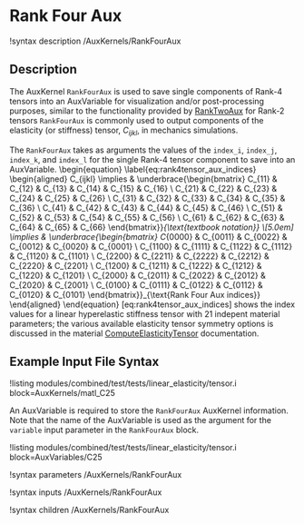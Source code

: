 # Rank Four Aux

!syntax description /AuxKernels/RankFourAux

## Description

The AuxKernel `RankFourAux` is used to save single components of Rank-4 tensors into an AuxVariable
for visualization and/or post-processing purposes, similar to the functionality provided by
[RankTwoAux](/RankTwoAux.md) for Rank-2 tensors `RankFourAux` is commonly used to output components
of the elasticity (or stiffness) tensor, $C_{ijkl}$, in mechanics simulations.

The `RankFourAux` takes as arguments the values of the `index_i`, `index_j`, `index_k`, and `index_l` for the single Rank-4 tensor component to save into an AuxVariable.
\begin{equation}
\label{eq:rank4tensor_aux_indices}
  \begin{aligned}
        C_{ijkl} \implies & \underbrace{\begin{bmatrix}
                      C_{11} & C_{12} & C_{13} & C_{14} & C_{15} & C_{16} \\
                      C_{21} & C_{22} & C_{23} & C_{24} & C_{25} & C_{26} \\
                      C_{31} & C_{32} & C_{33} & C_{34} & C_{35} & C_{36} \\
                      C_{41} & C_{42} & C_{43} & C_{44} & C_{45} & C_{46} \\
                      C_{51} & C_{52} & C_{53} & C_{54} & C_{55} & C_{56} \\
                      C_{61} & C_{62} & C_{63} & C_{64} & C_{65} & C_{66}
                      \end{bmatrix}}_{\text{textbook notation}} \\[5.0em]
         \implies & \underbrace{\begin{bmatrix}
                      C_{0000} & C_{0011} & C_{0022} & C_{0012} & C_{0020} & C_{0001} \\
                      C_{1100} & C_{1111} & C_{1122} & C_{1112} & C_{1120} & C_{1101} \\
                      C_{2200} & C_{2211} & C_{2222} & C_{2212} & C_{2220} & C_{2201} \\
                      C_{1200} & C_{1211} & C_{1222} & C_{1212} & C_{1220} & C_{1201} \\
                      C_{2000} & C_{2011} & C_{2022} & C_{2012} & C_{2020} & C_{2001} \\
                      C_{0100} & C_{0111} & C_{0122} & C_{0112} & C_{0120} & C_{0101}
                      \end{bmatrix}}_{\text{Rank Four Aux indices}}
  \end{aligned}
\end{equation}
[eq:rank4tensor_aux_indices] shows the index values for a linear hyperelastic stiffness tensor with
21 indepent material parameters; the various available elasticity tensor symmetry options is
discussed in the material [ComputeElasticityTensor](/ComputeElasticityTensor.md)
documentation.

## Example Input File Syntax

!listing modules/combined/test/tests/linear_elasticity/tensor.i block=AuxKernels/matl_C25

An AuxVariable is required to store the `RankFourAux` AuxKernel information. Note that the name of
the AuxVariable is used as the argument for the `variable` input parameter in the `RankFourAux`
block.

!listing modules/combined/test/tests/linear_elasticity/tensor.i block=AuxVariables/C25

!syntax parameters /AuxKernels/RankFourAux

!syntax inputs /AuxKernels/RankFourAux

!syntax children /AuxKernels/RankFourAux
